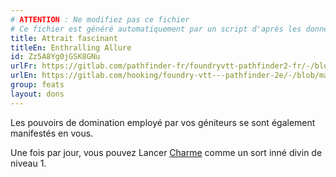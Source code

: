 ```yaml
---
# ATTENTION : Ne modifiez pas ce fichier
# Ce fichier est généré automatiquement par un script d'après les données du module Foundry VTT officiel et de sa traduction
title: Attrait fascinant
titleEn: Enthralling Allure
id: Zz5A8Yg0jGSK8GNu
urlFr: https://gitlab.com/pathfinder-fr/foundryvtt-pathfinder2-fr/-/blob/master/data/feats/Zz5A8Yg0jGSK8GNu.htm
urlEn: https://gitlab.com/hooking/foundry-vtt---pathfinder-2e/-/blob/master/packs/data/feats.db/enthralling-allure.json
group: feats
layout: dons
---
```

Les pouvoirs de domination employé par vos géniteurs se sont également manifestés en vous.

Une fois par jour, vous pouvez Lancer [Charme](../spells/charme.md) comme un sort inné divin de niveau 1.


